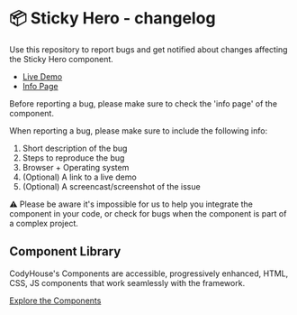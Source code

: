 # 📦 Sticky Hero - changelog

Use this repository to report bugs and get notified about changes affecting the Sticky Hero component.

- [Live Demo](https://codyhouse.co/ds/components/app/sticky-hero)
- [Info Page](https://codyhouse.co/ds/components/info/sticky-hero)

Before reporting a bug, please make sure to check the 'info page' of the component. 

When reporting a bug, please make sure to include the following info:

1. Short description of the bug
2. Steps to reproduce the bug
3. Browser + Operating system
4. (Optional) A link to a live demo
5. (Optional) A screencast/screenshot of the issue

⚠️ Please be aware it's impossible for us to help you integrate the component in your code, or check for bugs when the component is part of a complex project.

## Component Library

CodyHouse's Components are accessible, progressively enhanced, HTML, CSS, JS components that work seamlessly with the framework.

[Explore the Components](https://codyhouse.co/ds/components)
